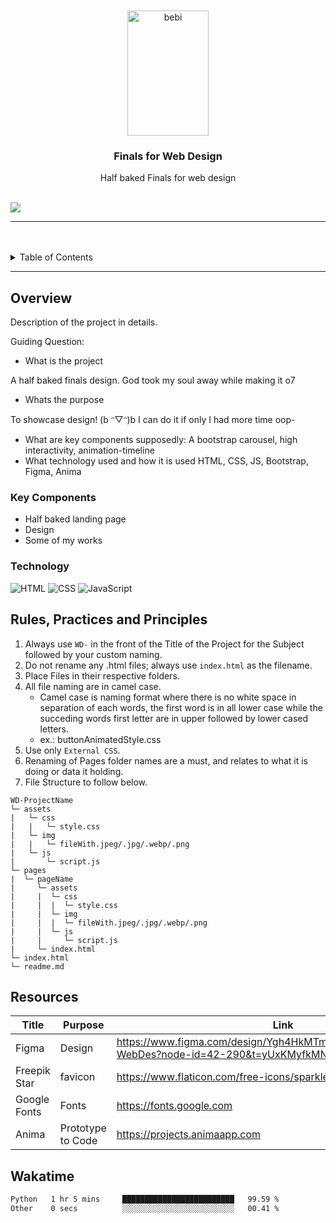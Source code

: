 <a name="readme-top">

<br/>

<br />
<div align="center">
  <a href="https://github.com/zyx-0314/">
  <!-- TODO: If you want to add logo or banner you can add it here -->
    <img src="./pages/edit/assets/img/rabbit.gif" alt="bebi" width="130" height="200">
  </a>
<!-- TODO: Change Title to the name of the title of your Project -->
  <h3 align="center">Finals for Web Design</h3>
</div>
<!-- TODO: Make a short description -->
<div align="center">
Half baked Finals for web design
</div>

<br />

<!-- TODO: Change the zyx-0314 into your github username  -->
<!-- TODO: Change the WD-Template-Project into the same name of your folder -->
![](https://visit-counter.vercel.app/counter.png?page=zyx-0314/WD-Template-Project)

---

<br />
<br />

<!-- TODO: If you want to add more layers for your readme -->
<details>
  <summary>Table of Contents</summary>
  <ol>
    <li>
      <a href="#overview">Overview</a>
      <ol>
        <li>
          <a href="#key-components">Key Components</a>
        </li>
        <li>
          <a href="#technology">Technology</a>
        </li>
      </ol>
    </li>
    <li>
      <a href="#rule,-practices-and-principles">Rules, Practices and Principles</a>
    </li>
    <li>
      <a href="#resources">Resources</a>
    </li>
  </ol>
</details>

---

## Overview

<!-- TODO: To be changed -->
<!-- The following are just sample -->
Description of the project in details.

Guiding Question:
- What is the project

A half baked finals design. God took my soul away while making it o7

- Whats the purpose

To showcase design!  (b ᵔ▽ᵔ)b  I can do it if only I had more time oop-
- What are key components
supposedly:
A bootstrap carousel, high interactivity, animation-timeline
- What technology used and how it is used
HTML, CSS, JS, Bootstrap, Figma, Anima

### Key Components
<!-- TODO: List of Key Components -->
<!-- The following are just sample -->
- Half baked landing page
- Design
- Some of my works

### Technology
<!-- TODO: List of Technology Used -->
![HTML](https://img.shields.io/badge/HTML-E34F26?style=for-the-badge&logo=html5&logoColor=white)
![CSS](https://img.shields.io/badge/CSS-1572B6?style=for-the-badge&logo=css3&logoColor=white)
![JavaScript](https://img.shields.io/badge/JavaScript-F7DF1E?style=for-the-badge&logo=javascript&logoColor=white)

## Rules, Practices and Principles
1. Always use `WD-` in the front of the Title of the Project for the Subject followed by your custom naming.
2. Do not rename any .html files; always use `index.html` as the filename.
3. Place Files in their respective folders.
4. All file naming are in camel case.
   - Camel case is naming format where there is no white space in separation of each words, the first word is in all lower case while the succeding words first letter are in upper followed by lower cased letters.
   - ex.: buttonAnimatedStyle.css
5. Use only `External CSS`.
6. Renaming of Pages folder names are a must, and relates to what it is doing or data it holding.
7. File Structure to follow below.

```
WD-ProjectName
└─ assets
|   └─ css
|   |   └─ style.css
|   └─ img
|   |   └─ fileWith.jpeg/.jpg/.webp/.png
|   └─ js
|       └─ script.js
└─ pages
|  └─ pageName
|     └─ assets
|     |  └─ css
|     |  |  └─ style.css
|     |  └─ img
|     |  |  └─ fileWith.jpeg/.jpg/.webp/.png
|     |  └─ js
|     |     └─ script.js
|     └─ index.html
└─ index.html
└─ readme.md
```

## Resources

<!-- TODO: Add References -->
| Title | Purpose | Link |
|-|-|-|
| Figma | Design | https://www.figma.com/design/Ygh4HkMTmYWeD9kgPxbxOC/Finals-WebDes?node-id=42-290&t=yUxKMyfkMNa7YfxJ-1 |
| Freepik Star | favicon | https://www.flaticon.com/free-icons/sparkle |
| Google Fonts | Fonts | https://fonts.google.com |
| Anima | Prototype to Code | https://projects.animaapp.com |
## Wakatime

<!--START_SECTION:waka-->

```txt
Python   1 hr 5 mins     █████████████████████████   99.59 %
Other    0 secs          ░░░░░░░░░░░░░░░░░░░░░░░░░   00.41 %
```

<!--END_SECTION:waka-->